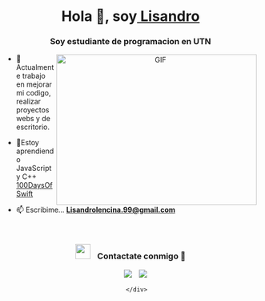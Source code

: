 <h1 align="center">Hola 👋, soy<a href="https://100rabhcsmc.github.io/Me.io/" target="blank">
Lisandro</a>
</h1>
<h3 align="center">Soy estudiante de programacion en UTN </h3>
<a target="_blank" align="center">
  <img align="right" top="500" height="300" width="400" alt="GIF" src="https://media.giphy.com/media/SWoSkN6DxTszqIKEqv/giphy.gif">
</a>

- 🌱 Actualmente trabajo en mejorar mi codigo, realizar proyectos webs y de escritorio.

- 🤝Estoy aprendiendo JavaScript y C++ <a href="https://github.com/100rabhcsmc/100DaysOfSwift" target="blank">100DaysOfSwift</a>

- 📫 Escribime...  **Lisandrolencina.99@gmail.com**
<br/>
<h3 align="center" > <img src="https://media.giphy.com/media/iY8CRBdQXODJSCERIr/giphy.gif" width="30" height="30" style="margin-right: 10px;"> Contactate conmigo 🤝 </h3>

<p align="center">

 <div align="center"  class="icons-social" style="margin-left: 10px;">
        <a style="margin-left: 10px;"  target="_blank" href="https://www.linkedin.com/in/lisandro-lencina-465798261/">
			<img src="https://img.icons8.com/doodle/40/000000/linkedin--v2.png"></a>
        <a style="margin-left: 10px;" target="_blank" href="https://github.com/xxLich">
		<img src="https://img.icons8.com/doodle/40/000000/github--v1.png"></a>
				
      </div>

</p>

